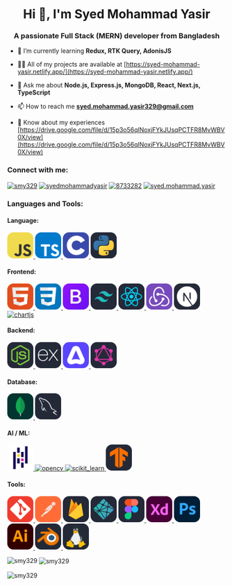 <h1 align="center">Hi 👋, I'm Syed Mohammad Yasir</h1>
<h3 align="center">A passionate Full Stack (MERN) developer from Bangladesh</h3>



- 🌱 I’m currently learning **Redux, RTK Query, AdonisJS**

- 👨‍💻 All of my projects are available at [https://syed-mohammad-yasir.netlify.app/](https://syed-mohammad-yasir.netlify.app/)

- 💬 Ask me about **Node.js, Express.js, MongoDB, React, Next.js, TypeScript**

- 📫 How to reach me **syed.mohammad.yasir329@gmail.com**

- 📄 Know about my experiences [https://drive.google.com/file/d/15p3o56qlNoxjFYkJUsqPCTFR8MvWBV0X/view](https://drive.google.com/file/d/15p3o56qlNoxjFYkJUsqPCTFR8MvWBV0X/view)

<h3 align="left">Connect with me:</h3>
<p align="left">
<a href="https://twitter.com/smy329" target="blank"><img align="center" src="https://raw.githubusercontent.com/rahuldkjain/github-profile-readme-generator/master/src/images/icons/Social/twitter.svg" alt="smy329" height="30" width="60" /></a>
<a href="https://linkedin.com/in/syedmohammadyasir" target="blank"><img align="center" src="https://raw.githubusercontent.com/rahuldkjain/github-profile-readme-generator/master/src/images/icons/Social/linked-in-alt.svg" alt="syedmohammadyasir" height="30" width="60" /></a>
<a href="https://stackoverflow.com/users/8733282" target="blank"><img align="center" src="https://raw.githubusercontent.com/rahuldkjain/github-profile-readme-generator/master/src/images/icons/Social/stack-overflow.svg" alt="8733282" height="30" width="60" /></a>
<a href="https://discord.gg/syed.mohammad.yasir" target="blank"><img align="center" src="https://raw.githubusercontent.com/rahuldkjain/github-profile-readme-generator/master/src/images/icons/Social/discord.svg" alt="syed.mohammad.yasir" height="30" width="60" /></a>
</p>

<h3 align="left">Languages and Tools:</h3>

<h4 align="left">Language:</h4>
  <p align="left"> 
    <a href="https://developer.mozilla.org/en-US/docs/Web/JavaScript" target="_blank" rel="noreferrer"> <img src="https://raw.githubusercontent.com/tandpfun/skill-icons/main/icons/JavaScript.svg" alt="javascript" width="60" height="60"/> </a> 
    <a href="https://www.typescriptlang.org/" target="_blank" rel="noreferrer"> <img src="https://raw.githubusercontent.com/tandpfun/skill-icons/main/icons/TypeScript.svg" alt="typescript" width="60" height="60"/> </a> 
    <a href="https://www.cprogramming.com/" target="_blank" rel="noreferrer"> <img src="https://raw.githubusercontent.com/tandpfun/skill-icons/main/icons/C.svg" alt="c" width="60" height="60"/> </a>
    <a href="https://www.python.org" target="_blank" rel="noreferrer"> <img src="https://raw.githubusercontent.com/tandpfun/skill-icons/main/icons/Python-Dark.svg" alt="python" width="60" height="60"/> </a> 
  </p>

<h4 align="left">Frontend:</h4>
  <p align="left">
    <a href="https://www.w3.org/html/" target="_blank" rel="noreferrer"> <img src="https://raw.githubusercontent.com/tandpfun/skill-icons/main/icons/HTML.svg" alt="html5" width="60" height="60"/> </a> 
    <a href="https://www.w3schools.com/css/" target="_blank" rel="noreferrer"> <img src="https://raw.githubusercontent.com/tandpfun/skill-icons/main/icons/CSS.svg" alt="css3" width="60" height="60"/> </a> 
    <a href="https://getbootstrap.com" target="_blank" rel="noreferrer"> <img src="https://raw.githubusercontent.com/tandpfun/skill-icons/main/icons/Bootstrap.svg" alt="bootstrap" width="60" height="60"/> </a>
    <a href="https://tailwindcss.com/" target="_blank" rel="noreferrer"> <img src="https://raw.githubusercontent.com/tandpfun/skill-icons/main/icons/TailwindCSS-Dark.svg" alt="tailwind" width="60" height="60"/> </a> 
     <a href="https://reactjs.org/" target="_blank" rel="noreferrer"> <img src="https://raw.githubusercontent.com/tandpfun/skill-icons/main/icons/React-Dark.svg" alt="react" width="60" height="60"/> </a> 
    <a href="https://redux.js.org" target="_blank" rel="noreferrer"> <img src="https://raw.githubusercontent.com/tandpfun/skill-icons/main/icons/Redux.svg" alt="redux" width="60" height="60"/> </a> 
    <a href="https://nextjs.org/" target="_blank" rel="noreferrer"> <img src="https://raw.githubusercontent.com/tandpfun/skill-icons/main/icons/NextJS-Dark.svg" alt="nextjs" width="60" height="60"/> </a> 
    <a href="https://www.chartjs.org" target="_blank" rel="noreferrer"> <img src="https://www.chartjs.org/media/logo-title.svg" alt="chartjs" width="60" height="60"/> </a> 
  </p>

  <h4 align="left">Backend:</h4>
  <p align="left">
    <a href="https://nodejs.org" target="_blank" rel="noreferrer"> <img src="https://raw.githubusercontent.com/tandpfun/skill-icons/main/icons/NodeJS-Dark.svg" alt="nodejs" width="60" height="60"/> </a> 
  <a href="https://expressjs.com" target="_blank" rel="noreferrer"> <img src="https://raw.githubusercontent.com/tandpfun/skill-icons/main/icons/ExpressJS-Dark.svg" alt="express" width="60" height="60"/> </a> 
  <a href="https://adonisjs.com/" target="_blank" rel="noreferrer"> <img src="https://raw.githubusercontent.com/tandpfun/skill-icons/main/icons/Adonis.svg" alt="adonisjs" width="60" height="60"/> </a> 
  <a href="https://graphql.org" target="_blank" rel="noreferrer"> <img src="https://raw.githubusercontent.com/tandpfun/skill-icons/main/icons/GraphQL-Dark.svg" alt="graphql" width="60" height="60"/> </a> 
  </p>

  <h4 align="left">Database:</h4>
  <p align="left">
     <a href="https://www.mongodb.com/" target="_blank" rel="noreferrer"> <img src="https://raw.githubusercontent.com/tandpfun/skill-icons/main/icons/MongoDB.svg" alt="mongodb" width="60" height="60"/> </a> 
    <a href="https://www.mysql.com/" target="_blank" rel="noreferrer"> <img src="https://raw.githubusercontent.com/tandpfun/skill-icons/main/icons/MySQL-Dark.svg" alt="mysql" width="60" height="60"/> </a> 
  </p>

  <h4 align="left">AI / ML:</h4>
  <p align="left">
    <a href="https://pandas.pydata.org/" target="_blank" rel="noreferrer"> <img src="https://raw.githubusercontent.com/devicons/devicon/2ae2a900d2f041da66e950e4d48052658d850630/icons/pandas/pandas-original.svg" alt="pandas" width="60" height="60"/> </a> 
    <a href="https://opencv.org/" target="_blank" rel="noreferrer"> <img src="https://www.vectorlogo.zone/logos/opencv/opencv-icon.svg" alt="opencv" width="60" height="60"/> </a> 
    <a href="https://scikit-learn.org/" target="_blank" rel="noreferrer"> <img src="https://upload.wikimedia.org/wikipedia/commons/0/05/Scikit_learn_logo_small.svg" alt="scikit_learn" width="60" height="60"/> </a> 
    <a href="https://www.tensorflow.org" target="_blank" rel="noreferrer"> <img src="https://raw.githubusercontent.com/tandpfun/skill-icons/main/icons/TensorFlow-Dark.svg" alt="tensorflow" width="60" height="60"/> </a> 
  </p>

  <h4 align="left">Tools:</h4>
  <p align="left">
    <a href="https://git-scm.com/" target="_blank" rel="noreferrer"> <img src="https://raw.githubusercontent.com/tandpfun/skill-icons/main/icons/Git.svg" alt="git" width="60" height="60"/> </a> 
    <a href="https://postman.com" target="_blank" rel="noreferrer"> <img src="https://raw.githubusercontent.com/tandpfun/skill-icons/main/icons/Postman.svg" alt="postman" width="60" height="60"/> </a> 
    <a href="https://firebase.google.com/" target="_blank" rel="noreferrer"> <img src="https://raw.githubusercontent.com/tandpfun/skill-icons/main/icons/Firebase-Dark.svg" alt="firebase" width="60" height="60"/> </a> 
    <a href="https://www.netlify.com/" target="_blank" rel="noreferrer"> <img src="https://raw.githubusercontent.com/tandpfun/skill-icons/main/icons/Netlify-Dark.svg" alt="netlify" width="60" height="60"/> </a>
    <a href="https://www.figma.com/" target="_blank" rel="noreferrer"> <img src="https://raw.githubusercontent.com/tandpfun/skill-icons/main/icons/Figma-Dark.svg" alt="figma" width="60" height="60"/> </a>
    <a href="https://www.adobe.com/products/xd.html" target="_blank" rel="noreferrer"> <img src="https://raw.githubusercontent.com/tandpfun/skill-icons/main/icons/XD.svg" alt="xd" width="60" height="60"/> </a> 
     <a href="https://www.photoshop.com/en" target="_blank" rel="noreferrer"> <img src="https://raw.githubusercontent.com/tandpfun/skill-icons/main/icons/Photoshop.svg" alt="photoshop" width="60" height="60"/> </a> 
    <a href="https://www.adobe.com/in/products/illustrator.html" target="_blank" rel="noreferrer"> <img src="https://raw.githubusercontent.com/tandpfun/skill-icons/main/icons/Illustrator.svg" alt="illustrator" width="60" height="60"/> </a> 
    <a href="https://www.blender.org/" target="_blank" rel="noreferrer"> <img src="https://raw.githubusercontent.com/tandpfun/skill-icons/main/icons/Blender-Dark.svg" alt="blender" width="60" height="60"/> </a> 
    <a href="https://www.linux.org/" target="_blank" rel="noreferrer"> <img src="https://raw.githubusercontent.com/tandpfun/skill-icons/main/icons/Linux-Dark.svg" alt="linux" width="60" height="60"/> </a> 
  </p>

<p><img align="left" src="https://github-readme-stats.vercel.app/api/top-langs?username=smy329&show_icons=true&locale=en&layout=compact" alt="smy329" /></p>

<p>&nbsp;<img align="center" src="https://github-readme-stats.vercel.app/api?username=smy329&show_icons=true&locale=en" alt="smy329" /></p>

<p><img align="center" src="https://github-readme-streak-stats.herokuapp.com/?user=smy329&" alt="smy329" /></p>
